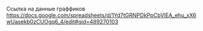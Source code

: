 Ссылка на данные граффиков
https://docs.google.com/spreadsheets/d/1Yd7tGRNPDkPpCbVlEA_ehu_xX6wUasekb0zCUOgq6_4/edit#gid=489270103

